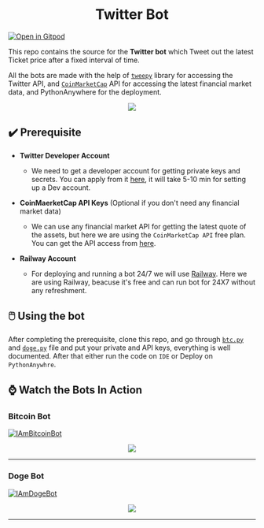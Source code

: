 <h1 align ="center">Twitter Bot</h1>

[![Open in Gitpod](https://gitpod.io/button/open-in-gitpod.svg)](https://gitpod.io/#https://github.com/Pradumnasaraf/Twitter_Bot.git)

This repo contains the source for the **Twitter bot** which Tweet out the latest Ticket price after a fixed interval of time. 

All the bots are made with the help of [`tweepy`](https://github.com/tweepy/tweepy) library for accessing the Twitter API, and [`CoinMarketCap`](https://coinmarketcap.com/api/documentation/v1/) API for accessing the latest financial market data, and PythonAnywhere for the deployment.

<p align="center"><img src="https://user-images.githubusercontent.com/51878265/150635263-e2c0e19b-2dcb-434c-a2a1-39a5f79e40d2.png"></p>

## ✔️ Prerequisite

- **Twitter Developer Account**
  - We need to get a developer account for getting private keys and secrets. You can apply from it [here](https://developer.twitter.com/en/portal/petition/essential/basic-info), it will take 5-10 min for setting up a Dev account.

- **CoinMaerketCap API Keys** (Optional if you don't need any financial market data)
  - We can use any financial market API for getting the latest quote of the assets, but here we are using the `CoinMarketCap API` free plan. You can get the API access from [here](https://coinmarketcap.com/api/).

- **Railway Account**
  - For deploying and running a bot 24/7 we will use [Railway](https://railway.app/). Here we are using Railway, beacuse it's free and can run bot for 24X7 without any refreshment.

## 🖱️ Using the bot

After completing the prerequisite, clone this repo, and go through [`btc.py`](btc.py) and [`doge.py`](doge.py) file and put your private and API keys, everything is well documented. After that either run the code on `IDE` or Deploy on `PythonAnywhre`.

## ⌚ Watch the Bots In Action

### Bitcoin Bot

<p align="left"> <a href="https://twitter.com/IAmBitcoinBot" target="blank"><img src="https://img.shields.io/twitter/follow/IAmBitcoinBot?logo=twitter&style=for-the-badge" alt="IAmBitcoinBot" /></a></p>

<p align="center"><img src="https://user-images.githubusercontent.com/51878265/150648879-223ffd02-37dc-42ba-97bc-3ebbceb74221.png"></p>

---

### Doge Bot

<p align="left"> <a href="https://twitter.com/IAmDogeBot" target="blank"><img src="https://img.shields.io/twitter/follow/IAmDogeBot?logo=twitter&style=for-the-badge" alt="IAmDogeBot" /></a></p>

<p align="center"><img src="https://user-images.githubusercontent.com/51878265/150648880-a8e08131-7148-491c-bb9d-e164e2cc6c54.png"></p>

---

